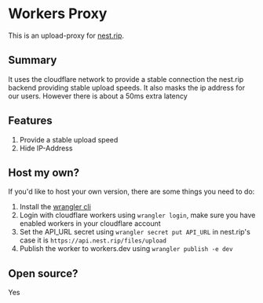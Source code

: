 # Workers Proxy
This is an upload-proxy for [nest.rip](https://nest.rip). 

## Summary
It uses the cloudflare network to provide a stable connection the nest.rip backend providing stable upload speeds. It also masks the ip address for our users. However there is about a 50ms extra latency

## Features
1. Provide a stable upload speed
2. Hide IP-Address

## Host my own?
If you'd like to host your own version, there are some things you need to do:

1. Install the [wrangler cli](https://developers.cloudflare.com/workers/cli-wrangler/install-update)
2. Login with cloudflare workers using `wrangler login`, make sure you have enabled workers in your cloudflare account
3. Set the API_URL secret using `wrangler secret put API_URL` in nest.rip's case it is `https://api.nest.rip/files/upload`
4. Publish the worker to workers.dev using `wrangler publish -e dev`

## Open source?
Yes
